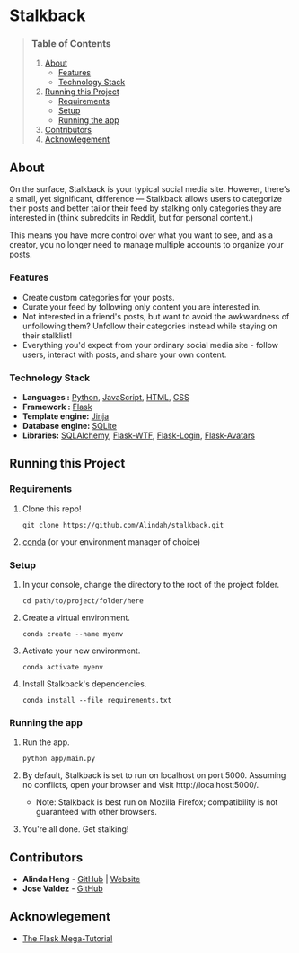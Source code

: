 # Stalkback

> ### Table of Contents
>   1. [About](#about)
>       - [Features](#features)
>       - [Technology Stack](#technology-stack)
>   2. [Running this Project](#running-this-project)
>       - [Requirements](#requirements)
>       - [Setup](#setup)
>       - [Running the app](#running-the-app)
>   3. [Contributors](#contributors)
>   4. [Acknowlegement](#acknowlegement)

## About

On the surface, Stalkback is your typical social media site. However, there's a small, yet significant, difference — Stalkback allows users to categorize their posts and better tailor their feed by stalking only categories they are interested in (think subreddits in Reddit, but for personal content.)

This means you have more control over what you want to see, and as a creator, you no longer need to manage multiple accounts to organize your posts.

### Features

- Create custom categories for your posts.
- Curate your feed by following only content you are interested in.
- Not interested in a friend's posts, but want to avoid the awkwardness of unfollowing them? Unfollow their categories instead while staying on their stalklist!
- Everything you'd expect from your ordinary social media site - follow users, interact with posts, and share your own content.

### Technology Stack

- **Languages :** [Python][1], [JavaScript][2], [HTML][3], [CSS][4]
- **Framework :** [Flask][5]
- **Template engine:** [Jinja][6]
- **Database engine:** [SQLite][7]
- **Libraries:** [SQLAlchemy][8], [Flask-WTF][9], [Flask-Login][10], [Flask-Avatars][11]

## Running this Project

### Requirements

1. Clone this repo!

    `git clone https://github.com/Alindah/stalkback.git`


2. [conda](https://docs.conda.io/en/latest/miniconda.html) (or your environment manager of choice)

### Setup

1. In your console, change the directory to the root of the project folder.

    `cd path/to/project/folder/here`

2. Create a virtual environment.

   `conda create --name myenv`

3. Activate your new environment.

    `conda activate myenv`

4. Install Stalkback's dependencies.

    `conda install --file requirements.txt`

### Running the app

1. Run the app.

    `python app/main.py`

2. By default, Stalkback is set to run on localhost on port 5000. Assuming no conflicts, open your browser and visit http://localhost:5000/.

   - Note: Stalkback is best run on Mozilla Firefox; compatibility is not guaranteed with other browsers.

3. You're all done. Get stalking!

## Contributors

- **Alinda Heng** - [GitHub](https://github.com/Alindah/) | [Website](https://alinda.dev)
- **Jose Valdez** - [GitHub](https://github.com/Finkage)

## Acknowlegement

- [The Flask Mega-Tutorial][12]

[1]: https://www.python.org/
[2]: https://www.javascript.com/
[3]: https://developer.mozilla.org/en-US/docs/Web/HTML
[4]: https://developer.mozilla.org/en-US/docs/Web/CSS
[5]: https://flask.palletsprojects.com/en/2.0.x/
[6]: https://jinja.palletsprojects.com/en/3.0.x/
[7]: https://www.sqlite.org/index.html
[8]: https://www.sqlalchemy.org/
[9]: https://flask-wtf.readthedocs.io/en/0.15.x/
[10]: https://flask-login.readthedocs.io/en/latest/
[11]: https://flask-avatars.readthedocs.io/en/latest/
[12]: https://blog.miguelgrinberg.com/post/the-flask-mega-tutorial-part-i-hello-world